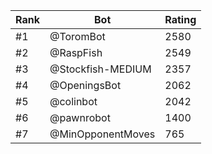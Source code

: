 Rank|Bot|Rating
---|---|---
#1|@ToromBot|2580
#2|@RaspFish|2549
#3|@Stockfish-MEDIUM|2357
#4|@OpeningsBot|2062
#5|@colinbot|2042
#6|@pawnrobot|1400
#7|@MinOpponentMoves|765
